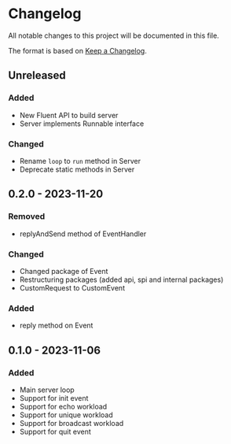 # Changelog

All notable changes to this project will be documented in this file.

The format is based on [Keep a Changelog](http://keepachangelog.com/en/1.0.0/).

## Unreleased

### Added

- New Fluent API to build server
- Server implements Runnable interface

### Changed

- Rename `loop` to `run` method in Server
- Deprecate static methods in Server

## 0.2.0 - 2023-11-20

### Removed

- replyAndSend method of EventHandler

### Changed

- Changed package of Event
- Restructuring packages (added api, spi and internal packages)
- CustomRequest to CustomEvent

### Added

- reply method on Event

## 0.1.0 - 2023-11-06

### Added

- Main server loop
- Support for init event
- Support for echo workload
- Support for unique workload
- Support for broadcast workload
- Support for quit event
